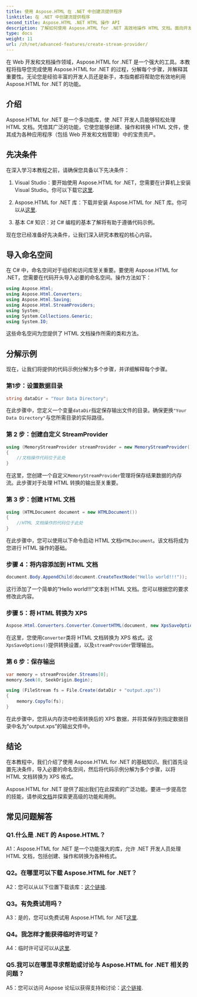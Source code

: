 ```yaml
---
title: 使用 Aspose.HTML 在 .NET 中创建流提供程序
linktitle: 在 .NET 中创建流提供程序
second_title: Aspose.HTML .NET HTML 操作 API
description: 了解如何使用 Aspose.HTML for .NET 高效地操作 HTML 文档。面向开发人员的分步教程。
type: docs
weight: 11
url: /zh/net/advanced-features/create-stream-provider/
---
```

在 Web 开发和文档操作领域，Aspose.HTML for .NET 是一个强大的工具。本教程将指导您完成使用 Aspose.HTML for .NET 的过程，分解每个步骤，并解释其重要性。无论您是经验丰富的开发人员还是新手，本指南都将帮助您有效地利用 Aspose.HTML for .NET 的功能。

## 介绍

Aspose.HTML for .NET 是一个多功能库，使 .NET 开发人员能够轻松处理 HTML 文档。凭借其广泛的功能，它使您能够创建、操作和转换 HTML 文件，使其成为各种应用程序（包括 Web 开发和文档管理）中的宝贵资产。

## 先决条件

在深入学习本教程之前，请确保您具备以下先决条件：

1.  Visual Studio：要开始使用 Aspose.HTML for .NET，您需要在计算机上安装 Visual Studio。你可以下载它[这里](https://visualstudio.microsoft.com/).

2. Aspose.HTML for .NET 库：下载并安装 Aspose.HTML for .NET 库。你可以从[这里](https://releases.aspose.com/html/net/).

3. 基本 C# 知识：对 C# 编程的基本了解将有助于遵循代码示例。

现在您已经准备好先决条件，让我们深入研究本教程的核心内容。

## 导入命名空间

在 C# 中，命名空间对于组织和访问库至关重要。要使用 Aspose.HTML for .NET，您需要在代码开头导入必要的命名空间。操作方法如下：

```csharp
using Aspose.Html;
using Aspose.Html.Converters;
using Aspose.Html.Saving;
using Aspose.Html.StreamProviders;
using System;
using System.Collections.Generic;
using System.IO;
```

这些命名空间为您提供了 HTML 文档操作所需的类和方法。

## 分解示例

现在，让我们将提供的代码示例分解为多个步骤，并详细解释每个步骤。

### 第1步：设置数据目录

```csharp
string dataDir = "Your Data Directory";
```

在此步骤中，您定义一个变量`dataDir`指定保存输出文件的目录。确保更换`"Your Data Directory"`与您所需目录的实际路径。

### 第 2 步：创建自定义 StreamProvider

```csharp
using (MemoryStreamProvider streamProvider = new MemoryStreamProvider())
{
    //文档操作代码位于此处
}
```

在这里，您创建一个自定义`MemoryStreamProvider`管理将保存结果数据的内存流。此步骤对于处理 HTML 转换的输出至关重要。

### 第 3 步：创建 HTML 文档

```csharp
using (HTMLDocument document = new HTMLDocument())
{
    //HTML 文档操作的代码位于此处
}
```

在此步骤中，您可以使用以下命令启动 HTML 文档`HTMLDocument`。该文档将成为您进行 HTML 操作的基础。

### 步骤 4：将内容添加到 HTML 文档

```csharp
document.Body.AppendChild(document.CreateTextNode("Hello world!!!"));
```

这行添加了一个简单的“Hello world!!!”文本到 HTML 文档。您可以根据您的要求修改此内容。

### 步骤 5：将 HTML 转换为 XPS

```csharp
Aspose.Html.Converters.Converter.ConvertHTML(document, new XpsSaveOptions(), streamProvider);
```

在这里，您使用`Converter`类将 HTML 文档转换为 XPS 格式。这`XpsSaveOptions()`提供转换设置，以及`streamProvider`管理输出。

### 第 6 步：保存输出

```csharp
var memory = streamProvider.Streams[0];
memory.Seek(0, SeekOrigin.Begin);

using (FileStream fs = File.Create(dataDir + "output.xps"))
{
    memory.CopyTo(fs);
}
```

在此步骤中，您将从内存流中检索转换后的 XPS 数据，并将其保存到指定数据目录中名为“output.xps”的输出文件中。

## 结论

在本教程中，我们介绍了使用 Aspose.HTML for .NET 的基础知识。我们首先设置先决条件，导入必要的命名空间，然后将代码示例分解为多个步骤，以将 HTML 文档转换为 XPS 格式。

 Aspose.HTML for .NET 提供了超出我们在此探索的广泛功能。要进一步提高您的技能，请参阅[文档](https://reference.aspose.com/html/net/)并探索更高级的功能和用例。

## 常见问题解答

### Q1.什么是 .NET 的 Aspose.HTML？

A1：Aspose.HTML for .NET 是一个功能强大的库，允许 .NET 开发人员处理 HTML 文档，包括创建、操作和转换为各种格式。

### Q2。在哪里可以下载 Aspose.HTML for .NET？

 A2：您可以从以下位置下载该库：[这个链接](https://releases.aspose.com/html/net/).

### Q3。有免费试用吗？

 A3：是的，您可以免费试用 Aspose.HTML for .NET[这里](https://releases.aspose.com/).

### Q4。我怎样才能获得临时许可证？

 A4：临时许可证可以从[这里](https://purchase.aspose.com/temporary-license/).

### Q5.我可以在哪里寻求帮助或讨论与 Aspose.HTML for .NET 相关的问题？

 A5：您可以访问 Aspose 论坛以获得支持和讨论：[这个链接](https://forum.aspose.com/).